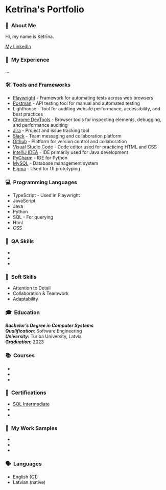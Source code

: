 # Ketrīna's Portfolio

### 👋 &nbsp;About Me
Hi, my name is Ketrīna.

[My LinkedIn](https://www.linkedin.com/in/ketrina-sterna/)

### 💼 &nbsp;My Experience
...

### 🛠️ &nbsp;Tools and Frameworks
* [Playwright](https://playwright.dev/) - Framework for automating tests across web browsers
* [Postman](https://www.postman.com/) - API testing tool for manual and automated testing
* Lighthouse - Tool for auditing website performance, accessibility, and best practices
* [Chrome DevTools](https://developer.chrome.com/docs/devtools) - Browser tools for inspecting elements, debugging, and performance auditing
* [Jira](https://www.atlassian.com/software/jira) - Project and issue tracking tool
* [Slack](https://slack.com/intl/en-gb/) - Team messaging and collaboration platform
* [Github](https://github.com/) - Platform for version control and collaboration
* [Visual Studio Code](https://code.visualstudio.com/) - Code editor used for practicing HTML and CSS
* [IntelliJ IDEA](https://www.jetbrains.com/idea/) - IDE primarily used for Java development
* [PyCharm](https://www.jetbrains.com/pycharm/) - IDE for Python
* [MySQL](https://www.mysql.com/) - Database management system
* [Figma](https://www.figma.com/) - Used for UI prototyping

### 💻 &nbsp;Programming Languages
* TypeScript - Used in Playwright
* JavaScript
* Java
* Python
* SQL - For querying
* Html
* CSS

### 🧠 &nbsp;QA Skills
*
*
*

### 💬 &nbsp;Soft Skills
* Attention to Detail
* Collaboration & Teamwork
* Adaptability

### 🎓 &nbsp;Education
_**Bachelor’s Degree in Computer Systems**_<br>
_**Qualification:**_ Software Engineering<br>
_**University:**_ Turiba University, Latvia<br>
_**Graduation:**_ 2023

 ### 📚 &nbsp;Courses
 *
 *
 *
 
 ### 🏅 &nbsp;Certifications
 * [SQL Intermediate]()
 *
 *

### 🧩 &nbsp;My Work Samples
*
*
*
 
### 🗣️ &nbsp;Languages
* English (C1)
* Latvian (native)
